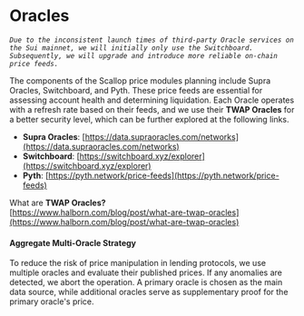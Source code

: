 # Oracles

_`Due to the inconsistent launch times of third-party Oracle services on the Sui mainnet, we will initially only use the Switchboard. Subsequently, we will upgrade and introduce more reliable on-chain price feeds.`_

The components of the Scallop price modules planning include Supra Oracles, Switchboard, and Pyth. These price feeds are essential for assessing account health and determining liquidation. Each Oracle operates with a refresh rate based on their feeds, and we use their **TWAP Oracles** for a better security level, which can be further explored at the following links.

* **Supra Oracles**: [https://data.supraoracles.com/networks](https://data.supraoracles.com/networks)
* **Switchboard**: [https://switchboard.xyz/explorer](https://switchboard.xyz/explorer)
* **Pyth**: [https://pyth.network/price-feeds](https://pyth.network/price-feeds)

What are **TWAP Oracles?** \
[https://www.halborn.com/blog/post/what-are-twap-oracles](https://www.halborn.com/blog/post/what-are-twap-oracles)

#### Aggregate Multi-Oracle Strategy

To reduce the risk of price manipulation in lending protocols, we use multiple oracles and evaluate their published prices. If any anomalies are detected, we abort the operation. A primary oracle is chosen as the main data source, while additional oracles serve as supplementary proof for the primary oracle's price.
